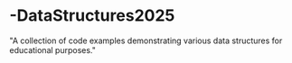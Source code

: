 # -DataStructures2025
"A collection of code examples demonstrating various data structures for educational purposes."
